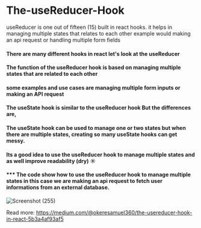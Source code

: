 # The-useReducer-Hook
useReducer is one out of fifteen (15) built in react hooks. it helps in managing multiple states that relates to each other example would making an api request or handling multiple form fields

#### There are many different hooks in react let's look at the useReducer
#### The function of the useReducer hook is based on managing multiple states that are related to each other
#### some examples and use cases are managing multiple form inputs or making an API request

#### The useState hook is similar to the useReducer hook But the differences are,

#### The useState hook can be used to manage one or two states but when there are multiple states, creating so many useState hooks can get messy.

#### Its a good idea to use the useReducer hook to manage multiple states and as well improve readability (dry) ☀️

#### *** The code  show how to use the useReducer hook to manage multiple states in this case we are making an api request to fetch user informations from an external database.

![Screenshot (255)](https://user-images.githubusercontent.com/104143398/225601213-1bbbda4b-8126-4f99-aa9b-d0b730d0587f.png)

Read more: https://medium.com/@okeresamuel360/the-usereducer-hook-in-react-5b3a4af93af5
